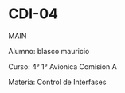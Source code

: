 # CDI-04
MAIN

Alumno: blasco mauricio

Curso: 4° 1° Avionica Comision A

Materia: Control de Interfases
